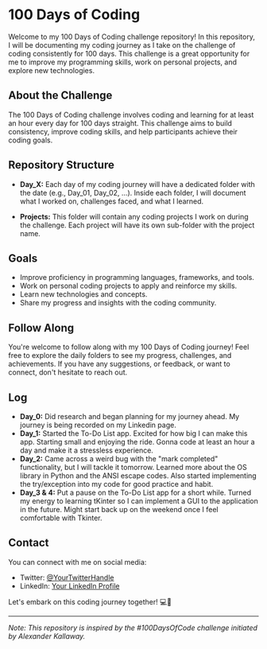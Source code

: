 # 100 Days of Coding

Welcome to my 100 Days of Coding challenge repository! In this repository, I will be documenting my coding journey as I take on the challenge of coding consistently for 100 days. This challenge is a great opportunity for me to improve my programming skills, work on personal projects, and explore new technologies.

## About the Challenge

The 100 Days of Coding challenge involves coding and learning for at least an hour every day for 100 days straight. This challenge aims to build consistency, improve coding skills, and help participants achieve their coding goals.

## Repository Structure

- **Day_X:** Each day of my coding journey will have a dedicated folder with the date (e.g., Day_01, Day_02, ...). Inside each folder, I will document what I worked on, challenges faced, and what I learned.

- **Projects:** This folder will contain any coding projects I work on during the challenge. Each project will have its own sub-folder with the project name.

## Goals

- Improve proficiency in programming languages, frameworks, and tools.
- Work on personal coding projects to apply and reinforce my skills.
- Learn new technologies and concepts.
- Share my progress and insights with the coding community.

## Follow Along

You're welcome to follow along with my 100 Days of Coding journey! Feel free to explore the daily folders to see my progress, challenges, and achievements. If you have any suggestions, or feedback, or want to connect, don't hesitate to reach out.

## Log
- **Day_0:** Did research and began planning for my journey ahead. My journey is being recorded on my Linkedin page.
- **Day_1:** Started the To-Do List app. Excited for how big I can make this app. Starting small and enjoying the ride. Gonna code at least an hour a day and make it a stressless experience.
- **Day_2:** Came across a weird bug with the "mark completed" functionality, but I will tackle it tomorrow. Learned more about the OS library in Python and the ANSI escape codes. Also started implementing the try/exception into my code for good practice and habit.
- **Day_3 & 4:** Put a pause on the To-Do List app for a short while. Turned my energy to learning tKinter so I can implement a GUI to the application in the future. Might start back up on the weekend once I feel comfortable with Tkinter.

## Contact

You can connect with me on social media:
- Twitter: [@YourTwitterHandle](https://twitter.com/Antoine_Gaton)
- LinkedIn: [Your LinkedIn Profile](https://www.linkedin.com/in/antoine-gaton/)

Let's embark on this coding journey together! 💻🚀

---

*Note: This repository is inspired by the #100DaysOfCode challenge initiated by Alexander Kallaway.*
